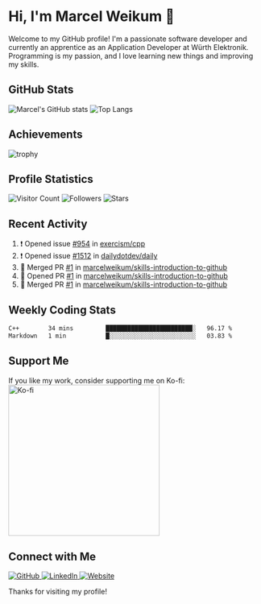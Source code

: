 # Hi, I'm Marcel Weikum 👋

Welcome to my GitHub profile! I'm a passionate software developer and currently an apprentice as an Application Developer at Würth Elektronik. Programming is my passion, and I love learning new things and improving my skills.

## GitHub Stats
![Marcel's GitHub stats](https://github-readme-stats.vercel.app/api?username=marcelweikum&show_icons=true&theme=default)
![Top Langs](https://github-readme-stats.vercel.app/api/top-langs/?username=marcelweikum&layout=compact&theme=default)

## Achievements
![trophy](https://github-profile-trophy.vercel.app/?username=marcelweikum&theme=default)

## Profile Statistics
![Visitor Count](https://komarev.com/ghpvc/?username=marcelweikum&style=flat-square&color=blue)
![Followers](https://img.shields.io/github/followers/marcelweikum?style=flat-square&logo=github)
![Stars](https://img.shields.io/github/stars/marcelweikum?style=flat-square&logo=github)

## Recent Activity
<!--START_SECTION:activity-->
1. ❗ Opened issue [#954](https://github.com/exercism/cpp/issues/954) in [exercism/cpp](https://github.com/exercism/cpp)
2. ❗ Opened issue [#1512](https://github.com/dailydotdev/daily/issues/1512) in [dailydotdev/daily](https://github.com/dailydotdev/daily)
3. 🎉 Merged PR [#1](https://github.com/marcelweikum/skills-introduction-to-github/pull/1) in [marcelweikum/skills-introduction-to-github](https://github.com/marcelweikum/skills-introduction-to-github)
4. 💪 Opened PR [#1](https://github.com/marcelweikum/skills-introduction-to-github/pull/1) in [marcelweikum/skills-introduction-to-github](https://github.com/marcelweikum/skills-introduction-to-github)
5. 🎉 Merged PR [#1](https://github.com/marcelweikum/skills-introduction-to-github/pull/1) in [marcelweikum/skills-introduction-to-github](https://github.com/marcelweikum/skills-introduction-to-github)
<!--END_SECTION:activity-->

## Weekly Coding Stats
<!--START_SECTION:waka-->

```txt
C++        34 mins         ████████████████████████░   96.17 %
Markdown   1 min           █░░░░░░░░░░░░░░░░░░░░░░░░   03.83 %
```

<!--END_SECTION:waka-->

## Support Me
If you like my work, consider supporting me on Ko-fi:
<br/>
<a href="https://ko-fi.com/marcelweikum">
    <img src="https://ko-fi.com/img/githubbutton_sm.svg" alt="Ko-fi" style="width:300px;">
</a>

## Connect with Me
<p align="left">
  <a href="https://github.com/marcelweikum" target="_blank">
    <img src="https://img.icons8.com/ios-glyphs/80/000000/github.png" alt="GitHub"/>
  </a>
  <a href="https://www.linkedin.com/in/marcelweikum" target="_blank">
    <img src="https://img.icons8.com/ios-glyphs/80/000000/linkedin.png" alt="LinkedIn"/>
  </a>
  <a href="https://marcelweikum.de" target="_blank">
    <img src="https://img.icons8.com/ios-glyphs/80/000000/domain.png" alt="Website"/>
  </a>
</p>

Thanks for visiting my profile!
